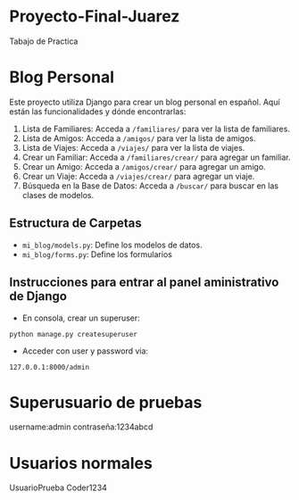 # Proyecto-Final-Juarez
Tabajo de Practica 

# Blog Personal

Este proyecto utiliza Django para crear un blog personal en español. Aquí están las funcionalidades y dónde encontrarlas:

1. Lista de Familiares: Acceda a `/familiares/` para ver la lista de familiares.
2. Lista de Amigos: Acceda a `/amigos/` para ver la lista de amigos.
3. Lista de Viajes: Acceda a `/viajes/` para ver la lista de viajes.
4. Crear un Familiar: Acceda a `/familiares/crear/` para agregar un familiar.
5. Crear un Amigo: Acceda a `/amigos/crear/` para agregar un amigo.
6. Crear un Viaje: Acceda a `/viajes/crear/` para agregar un viaje.
7. Búsqueda en la Base de Datos: Acceda a `/buscar/` para buscar en las clases de modelos.

## Estructura de Carpetas

- `mi_blog/models.py`: Define los modelos de datos.
- `mi_blog/forms.py`: Define los formularios


## Instrucciones para entrar al panel aministrativo de Django
+ En consola, crear un superuser:
```
python manage.py createsuperuser
```
+ Acceder con user y password via:
```
127.0.0.1:8000/admin
```

# Superusuario de pruebas
username:admin
contraseña:1234abcd

# Usuarios normales
UsuarioPrueba
Coder1234